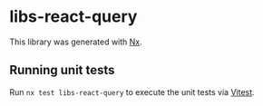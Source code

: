 # libs-react-query

This library was generated with [Nx](https://nx.dev).

## Running unit tests

Run `nx test libs-react-query` to execute the unit tests via [Vitest](https://vitest.dev/).

